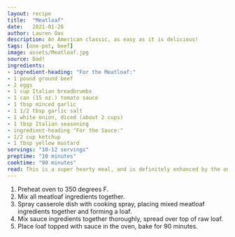 ```yaml
---
layout: recipe
title:  "Meatloaf"
date:   2021-01-26
author: Lauren Oas
description: An American classic, as easy as it is delicious!
tags: [one-pot, beef]
image: assets/Meatloaf.jpg
source: Dad!
ingredients:
- ingredient-heading: "For the Meatloaf:"
- 1 pound ground beef
- 2 eggs
- 1 cup Italian breadbrumbs
- 1 can (15 oz.) tomato sauce
- 1 tbsp minced garlic
- 1 1/2 tbsp garlic salt
- 1 white onion, diced (about 2 cups)
- 1 tbsp Italian seasoning
- ingredient-heading "For the Sauce:"
- 1/2 cup ketchup
- 1 tbsp yellow mustard
servings: "10-12 servings"
preptime: "10 minutes"
cooktime: "90 minutes"
read: This is a super hearty meal, and is definitely enhanced by the onions, though you can skip them if needed. I always serve with peas, mashed potatoes and gravy-and American classic. 
---
```

1. Preheat oven to 350 degrees F.
2. Mix all meatloaf ingredients together. 
3. Spray casserole dish with cooking spray, placing mixed meatloaf ingredients together and forming a loaf.
4. Mix sauce ingredients together thoroughly, spread over top of raw loaf.
5. Place loaf topped with sauce in the oven, bake for 90 minutes. 
